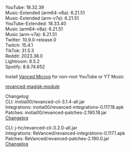 YouTube: 18.32.39  
Music-Extended (arm64-v8a): 6.21.51  
Music-Extended (arm-v7a): 6.21.51  
YouTube-Extended: 18.33.40  
Music (arm64-v8a): 6.21.51  
Music (arm-v7a): 6.21.51  
Twitter: 10.9.0-release.0  
Twitch: 15.4.1  
TikTok: 31.5.3  
Reddit: 2023.38.0  
Lightroom: 8.5.2  
Spotify: 8.8.74.652  

Install [Vanced Microg](https://github.com/TeamVanced/VancedMicroG/releases) for non-root YouTube or YT Music  

[revanced-magisk-module](https://github.com/j-hc/revanced-magisk-module)  

Changelog:  
CLI: inotia00/revanced-cli-3.1.4-all.jar  
Integrations: inotia00/revanced-integrations-0.117.18.apk  
Patches: inotia00/revanced-patches-2.190.18.jar  
[Changelog](https://github.com/inotia00/revanced-patches/releases/tag/v2.190.18)

CLI: j-hc/revanced-cli-3.2.0-all.jar  
Integrations: ReVanced/revanced-integrations-0.117.1.apk  
Patches: ReVanced/revanced-patches-2.190.0.jar  
[Changelog](https://github.com/ReVanced/revanced-patches/releases/tag/v2.190.0)  
